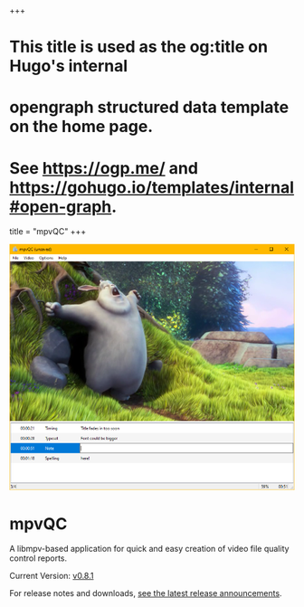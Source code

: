 +++
# This title is used as the og:title on Hugo's internal
# opengraph structured data template on the home page.
# See https://ogp.me/ and https://gohugo.io/templates/internal#open-graph.
title = "mpvQC"
+++

![A screenshot of the latest version](/images/screenshot.png)

# mpvQC

A libmpv-based application for quick and easy creation of video file quality control reports.

Current Version: [v0.8.1](https://github.com/mpvqc/mpvQC/releases/tag/0.8.1)

For release notes and downloads, 
[see the latest release announcements](https://github.com/mpvqc/mpvQC/releases).

